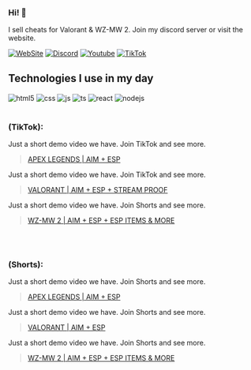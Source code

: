 ### Hi! 👋

I sell cheats for Valorant & WZ-MW 2.
Join my discord server or visit the website.




[![WebSite](https://img.shields.io/badge/website-000000?style=for-the-badge&logo=About.me&logoColor=white)](https://ycheats-inicio.glitch.me/)
[![Discord](https://img.shields.io/badge/Discord-7289DA?style=for-the-badge&logo=discord&logoColor=white)](https://discord.com/invite/7SheNAt2H6)
[![Youtube](https://img.shields.io/badge/YouTube-FF0000?style=for-the-badge&logo=youtube&logoColor=white)](https://www.youtube.com/@ycheats8155)
[![TikTok](https://img.shields.io/badge/TikTok-000000?style=for-the-badge&logo=tiktok&logoColor=white)](https://www.tiktok.com/@ycheats) 
<!-- [![Instagram](https://img.shields.io/badge/Instagram-E4405F?style=for-the-badge&logo=instagram&logoColor=white)](LINK_AQUI) -->
<!-- [![Twitch](https://img.shields.io/badge/Twitch-9146FF?style=for-the-badge&logo=twitch&logoColor=white)](LINK_AQUI) -->

<!-- ![Fraga GitHub stats](https://github-readme-stats.vercel.app/api?username=devfraga&show_icons=true&theme=dracula&count_private=true) -->

## Technologies I use in my day

<div style="display: inline_block">
  <img align="center" alt="html5" src="https://img.shields.io/badge/HTML5-E34F26?style=for-the-badge&logo=html5&logoColor=white" />
  <img align="center" alt="css" src="https://img.shields.io/badge/CSS3-1572B6?style=for-the-badge&logo=css3&logoColor=white" />
  <img align="center" alt="js" src="https://img.shields.io/badge/JavaScript-F7DF1E?style=for-the-badge&logo=javascript&logoColor=black" />
  <img align="center" alt="ts" src="https://img.shields.io/badge/TypeScript-007ACC?style=for-the-badge&logo=typescript&logoColor=white" />
  <img align="center" alt="react" src="https://img.shields.io/badge/React-20232A?style=for-the-badge&logo=react&logoColor=61DAFB" />
  <img align="center" alt="nodejs" src="https://img.shields.io/badge/Node.js-43853D?style=for-the-badge&logo=node.js&logoColor=white" />
</div><br/>

<!-- Apaixonado por tecnologia, educação e por mudar a vida das pessoas através da programação. -->


### (TikTok):
Just a short demo video we have. 
Join TikTok and see more.<br>
> [APEX LEGENDS | AIM + ESP](https://www.tiktok.com/@ycheats/video/7195393395429248262)<br/>

Just a short demo video we have. 
Join TikTok and see more.<br>
> [VALORANT | AIM + ESP + STREAM PROOF](https://www.tiktok.com/@ycheats/video/7192302972620295429)<br/>

Just a short demo video we have. 
Join Shorts and see more.<br>
> [WZ-MW 2 | AIM + ESP + ESP ITEMS & MORE](https://www.tiktok.com/@ycheats/video/7190598247734463750)<br/>
<br>
<br>

### (Shorts):
Just a short demo video we have. 
Join Shorts and see more.<br>
> [APEX LEGENDS | AIM + ESP](https://www.youtube.com/shorts/UeFG_C0yTE0)<br/>

Just a short demo video we have. 
Join Shorts and see more.<br>
> [VALORANT | AIM + ESP](https://www.youtube.com/shorts/s-ZJIBs2CdM)<br/>

Just a short demo video we have. 
Join Shorts and see more.<br>
> [WZ-MW 2 | AIM + ESP + ESP ITEMS & MORE](https://www.youtube.com/shorts/cVbRCMWX3as)<br/>



<!--
**YCheats/YCheats** is a ✨ _special_ ✨ repository because its `README.md` (this file) appears on your GitHub profile.

Here are some ideas to get you started:

- 🔭 I’m currently working on ...
- 🌱 I’m currently learning ...
- 👯 I’m looking to collaborate on ...
- 🤔 I’m looking for help with ...
- 💬 Ask me about ...
- 📫 How to reach me: ...
- 😄 Pronouns: ...
- ⚡ Fun fact: ...
-->
